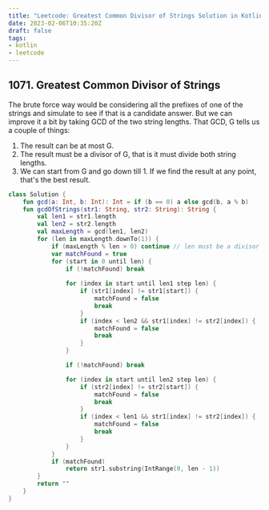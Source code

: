 ```yaml
---
title: "Leetcode: Greatest Common Divisor of Strings Solution in Kotlin"
date: 2023-02-06T10:35:20Z
draft: false
tags:
- kotlin
- leetcode
---
```

## 1071. Greatest Common Divisor of Strings
The brute force way would be considering all the prefixes of one of the strings and simulate to see if that is a candidate answer. But we can improve it a bit by taking GCD of the two string lengths. That GCD, G tells us a couple of things:
1. The result can be at most G.
2. The result must be a divisor of G, that is it must divide both string lengths.
3. We can start from G and go down till 1. If we find the result at any point, that's the best result.
```kotlin
class Solution {
    fun gcd(a: Int, b: Int): Int = if (b == 0) a else gcd(b, a % b)
    fun gcdOfStrings(str1: String, str2: String): String {
        val len1 = str1.length
        val len2 = str2.length
        val maxLength = gcd(len1, len2)
        for (len in maxLength.downTo(1)) {
            if (maxLength % len > 0) continue // len must be a divisor of gcd
            var matchFound = true
            for (start in 0 until len) {
                if (!matchFound) break
                
                for (index in start until len1 step len) {
                    if (str1[index] != str1[start]) {
                        matchFound = false
                        break
                    }
                    if (index < len2 && str1[index] != str2[index]) {  // cross-match with other sting
                        matchFound = false
                        break
                    }
                }

                if (!matchFound) break

                for (index in start until len2 step len) {
                    if (str2[index] != str2[start]) {
                        matchFound = false
                        break
                    }
                    if (index < len1 && str1[index] != str2[index]) {  // cross-match with other sting
                        matchFound = false
                        break
                    }
                }
            }
            if (matchFound)
                return str1.substring(IntRange(0, len - 1))
        }
        return ""
    }
}
```
